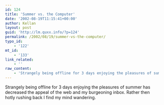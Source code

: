 ```yaml
---
id: 124
title: 'Summer vs. the Computer'
date: '2002-08-19T11:15:41+00:00'
author: Kellan
layout: post
guid: 'http://lm.quxx.info/?p=124'
permalink: /2002/08/19/summer-vs-the-computer/
typo_id:
    - '122'
mt_id:
    - '133'
link_related:
    - ''
raw_content:
    - 'Strangely being offline for 3 days enjoying the pleasures of summer has decreased the appeal of the web and my burgeoning inbox.  Rather then hotly rushing back I find my mind wandering.'
---
```


Strangely being offline for 3 days enjoying the pleasures of summer has decreased the appeal of the web and my burgeoning inbox. Rather then hotly rushing back I find my mind wandering.